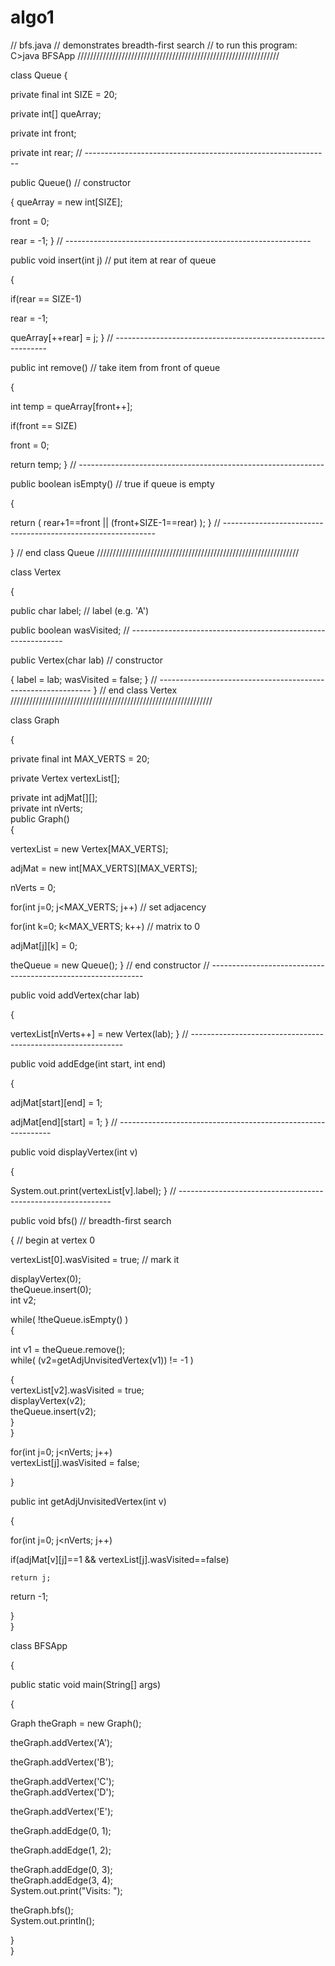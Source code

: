 # algo1
// bfs.java
// demonstrates breadth-first search
// to run this program: C>java BFSApp
////////////////////////////////////////////////////////////////

class Queue
   {
  
 private final int SIZE = 20;
   
private int[] queArray;
  
 private int front;
   
private int rear;
// -------------------------------------------------------------
  
 public Queue()            // constructor
     
 {
      queArray = new int[SIZE];
    
  front = 0;
      
rear = -1;
      }
// -------------------------------------------------------------
  
 public void insert(int j) // put item at rear of queue
     
 {
     
 if(rear == SIZE-1)
        
 rear = -1;
    
  queArray[++rear] = j;
      }
// -------------------------------------------------------------
   
public int remove()       // take item from front of queue
     
 {
     
 int temp = queArray[front++];
     
 if(front == SIZE)
      
   front = 0;
     
 return temp;
      }
// -------------------------------------------------------------
  
 public boolean isEmpty()  // true if queue is empty
     
 {
     
 return ( rear+1==front || (front+SIZE-1==rear) );
      }
// -------------------------------------------------------------
  
 }  // end class Queue
////////////////////////////////////////////////////////////////

class Vertex
  
 {
  
 public char label;        // label (e.g. 'A')
  
 public boolean wasVisited;
// -------------------------------------------------------------
   
public Vertex(char lab)   // constructor
     
 {
      label = lab;
      wasVisited = false;
      }
// -------------------------------------------------------------
   } 
 // end class Vertex
////////////////////////////////////////////////////////////////

class Graph
   
{
  
 private final int MAX_VERTS = 20;
  
 private Vertex vertexList[]; 

   private int adjMat[][];      
  private int nVerts;         
 public Graph()                  
  {
      
vertexList = new Vertex[MAX_VERTS];
                                             
   adjMat = new int[MAX_VERTS][MAX_VERTS];
     
 nVerts = 0;
     
 for(int j=0; j<MAX_VERTS; j++)      // set adjacency
       
  for(int k=0; k<MAX_VERTS; k++)   //    matrix to 0
           
 adjMat[j][k] = 0;
     
 theQueue = new Queue();
      }  // end constructor
// -------------------------------------------------------------
  
 public void addVertex(char lab)
     
 {
     
 vertexList[nVerts++] = new Vertex(lab);
      }
// -------------------------------------------------------------
  
 public void addEdge(int start, int end)
    
  {
    
  adjMat[start][end] = 1;
     
 adjMat[end][start] = 1;
      }
// -------------------------------------------------------------
 
  public void displayVertex(int v)
    
  {
    
  System.out.print(vertexList[v].label);
      }
// -------------------------------------------------------------
  
 public void bfs()                   // breadth-first search
      
{                                // begin at vertex 0
     
 vertexList[0].wasVisited = true; // mark it
     
 displayVertex(0);               
  theQueue.insert(0);             
   int v2;

     
 while( !theQueue.isEmpty() )    
  {
        
 int v1 = theQueue.remove();  
  while( (v2=getAdjUnvisitedVertex(v1)) != -1 )
           
 {                                          
  vertexList[v2].wasVisited = true;         
 displayVertex(v2);                  
  theQueue.insert(v2);                    
      }         
 } 
        
  for(int j=0; j<nVerts; j++)                   
 vertexList[j].wasVisited = false;
     
 } 
  
 public int getAdjUnvisitedVertex(int v)
    
  {
     
 for(int j=0; j<nVerts; j++)
      
   if(adjMat[v][j]==1 && vertexList[j].wasVisited==false)
        
    return j;
      
return -1;
      
}   
 } 
 

class BFSApp
  
 {
 
  public static void main(String[] args)
     
 {
   
   Graph theGraph = new Graph();
    
  theGraph.addVertex('A');    
   
   theGraph.addVertex('B');    
    
  theGraph.addVertex('C');        
 theGraph.addVertex('D');    
     
 theGraph.addVertex('E');    
     
 theGraph.addEdge(0, 1);     
   
   theGraph.addEdge(1, 2);     
    
  theGraph.addEdge(0, 3);           
theGraph.addEdge(3, 4);       
 System.out.print("Visits: ");
      
theGraph.bfs();             
  System.out.println();
     
 }    
} 
